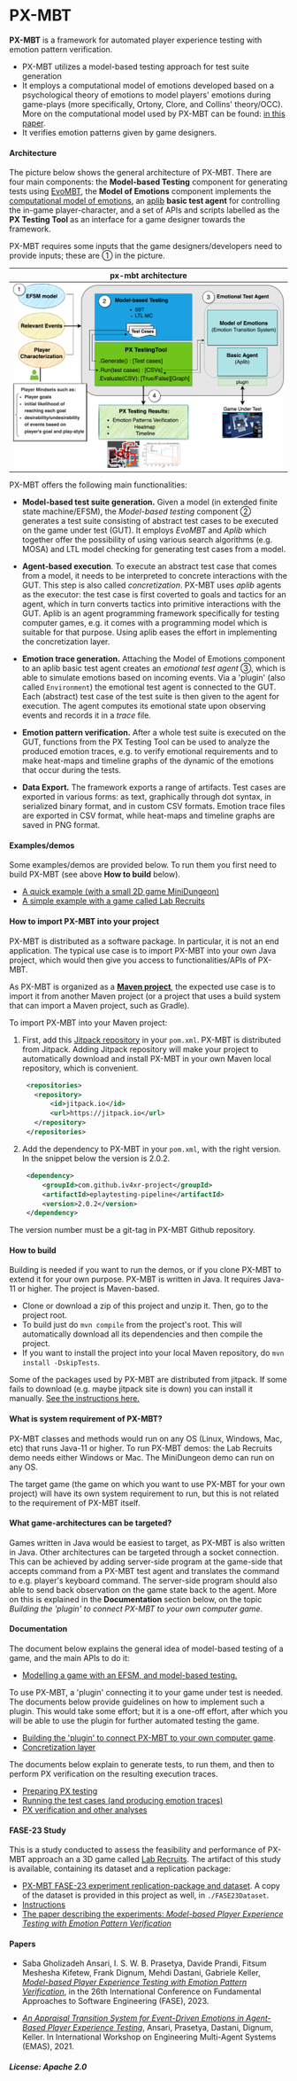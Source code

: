# PX-MBT

**PX-MBT** is a framework for automated player experience testing with emotion pattern verification.
* PX-MBT utilizes a model-based testing approach for test suite generation
* It employs a computational model of emotions developed based on a psychological theory of emotions to model players' emotions during game-plays (more specifically, Ortony, Clore, and Collins' theory/OCC). More on the computational model used by PX-MBT can be found: [in this paper](https://link-springer-com.proxy.library.uu.nl/chapter/10.1007/978-3-030-97457-2_9).
* It verifies emotion patterns given by game designers.

#### Architecture

The picture below shows the general architecture of PX-MBT. There are four main components:
the **Model-based Testing** component for generating tests using [EvoMBT](https://github.com/iv4xr-project/iv4xr-mbt),  the **Model of Emotions** component implements the [computational model of emotions](https://github.com/iv4xr-project/jocc),
an  [aplib](https://github.com/iv4xr-project/aplib)
**basic test agent** for controlling the in-game player-character, and a set of APIs and scripts labelled as the **PX Testing Tool** as an interface for a game designer towards the framework.

PX-MBT requires some inputs that the game designers/developers need to provide inputs; these are ① in the picture.

| px-mbt architecture |
|---|
| ![px-mbt architecture](./docs/ArchV2.png) |

PX-MBT offers the following main functionalities:

   * **Model-based test suite generation.** Given a model (in extended finite state machine/EFSM), the _Model-based testing_ component ②  generates a test suite consisting of abstract test cases to be executed on the game under test (GUT). It employs _EvoMBT_ and _Aplib_ which together offer the possibility of using various search algorithms (e.g. MOSA) and LTL model checking for generating test cases from a model.

   * **Agent-based execution**. To execute an abstract test case that comes from a model, it needs to be interpreted to concrete interactions with the GUT. This step is also called _concretization_. PX-MBT uses _aplib_ agents as the executor: the test case is first coverted to goals and tactics for an agent, which in turn converts tactics into primitive interactions with the GUT.
   Aplib is an agent programming framework specifically for testing computer games, e.g. it comes with a programming model which is suitable for that purpose. Using aplib eases the effort in implementing the concretization layer.

   * **Emotion trace generation.** Attaching the Model of Emotions component to  an aplib basic test agent creates an _emotional test agent_ ③, which is able to simulate emotions based on incoming events. Via a 'plugin' (also called `Environment`) the emotional test agent is connected to the GUT. Each (abstract) test case of the test suite is then given to the agent for execution. The agent computes its emotional state upon observing events and records it in a _trace_ file.

   * **Emotion pattern verification.** After a whole test suite is executed on the GUT, functions from the PX Testing Tool can be used to analyze the produced emotion traces, e.g. to verify emotional requirements and to make heat-maps and  timeline graphs of the dynamic of the emotions that occur during the tests.

   * **Data Export.** The framework exports a range of artifacts. Test cases are exported in various forms: as text, graphically through dot syntax, in serialized binary format, and in custom CSV formats. Emotion trace files are exported in CSV format, while heat-maps and timeline graphs are saved in PNG format.

#### Examples/demos

Some examples/demos are provided below. To run them you first need to build PX-MBT (see above **How to build** below).

* [A quick example (with a small 2D game MiniDungeon)](./docs/MD_L5.md)
* [A simple example with a game called Lab Recruits](./docs/LR_3rooms.md)

#### How to import PX-MBT into your project

PX-MBT is distributed as a software package. In particular, it is not an end application. The typical use case is to import PX-MBT into your own Java project, which would then give you access to functionalities/APIs of PX-MBT.

As PX-MBT is organized as a **[Maven project](https://maven.apache.org/index.html)**, the expected use case is to import it from another Maven project (or a project that uses a build system that can import a Maven project, such as Gradle).

To import PX-MBT into your Maven project:

1. First, add this [Jitpack repository](https://jitpack.io/) in your `pom.xml`. PX-MBT is distributed from Jitpack. Adding Jitpack repository will make your project to automatically download and install PX-MBT in your own Maven local repository, which is convenient.

   ```xml
    <repositories>
      <repository>
          <id>jitpack.io</id>
          <url>https://jitpack.io</url>
      </repository>
    </repositories>
   ```

1. Add the dependency to PX-MBT in your `pom.xml`, with the right version. In the snippet below the version is 2.0.2.

   ```xml
    <dependency>
        <groupId>com.github.iv4xr-project</groupId>
        <artifactId>eplaytesting-pipeline</artifactId>
        <version>2.0.2</version>
    </dependency>
   ```

The version number must be a git-tag in PX-MBT Github repository.


#### How to build

Building is needed if you want to run the demos, or if you clone PX-MBT to extend it for your own purpose. PX-MBT is written in Java. It requires Java-11 or higher. The project is Maven-based.

   * Clone or download a zip of this project and unzip it. Then, go to the project root.
   * To build just do `mvn compile` from the project's root. This will automatically download all its dependencies and then compile the project.
   * If you want to install the project into your local Maven repository, do `mvn install -DskipTests`.

Some of the packages used by PX-MBT are distributed from jitpack. If some fails to download (e.g. maybe jitpack site is down) you can install it manually. [See the instructions here.](./jitpack_packagges.md)


#### What is system requirement of PX-MBT?

PX-MBT classes and methods would run on any OS (Linux, Windows, Mac, etc) that runs Java-11 or higher. To run PX-MBT demos: the Lab Recruits demo needs either Windows or Mac. The MiniDungeon demo can run on any OS.

The target game (the game on which you want to use PX-MBT for your own project) will have its own system requirement to run, but this is not related to the requirement of PX-MBT itself. 

#### What game-architectures can be targeted?

Games written in Java would be easiest to target, as PX-MBT is also written in Java. Other architectures can be targeted through a socket connection. This can be achieved by adding server-side program at the game-side that accepts command from a PX-MBT test agent and translates the command to e.g. player's keyboard command. The server-side program should also able to send back observation on the game state back to the agent. More on this is explained in the **Documentation** section below, on the topic _Building the 'plugin' to connect PX-MBT to your own computer game_.


#### Documentation <a name="docs"></a>

The document below explains the general idea of model-based testing of a game, and the main APIs to do it:

   * [Modelling a game with an EFSM, and model-based testing.](./docs/efsm.md)

To use PX-MBT, a 'plugin' connecting it to your game under test is needed. The documents below provide guidelines on how to implement such a plugin. This would take some effort; but it is a one-off effort, after which you will be able to use the plugin for further automated testing the game.

   * [Building the 'plugin' to connect PX-MBT to your own computer game](./docs/plugin.md).
   * [Concretization layer](./docs/concretization.md)

The documents below explain to generate tests, to run them, and then to perform PX verification on the resulting execution traces.

   * [Preparing PX testing](./docs/preppx.md)
   * [Running the test cases (and producing emotion traces)](./docs/running.md)
   * [PX verification and other analyses](./docs/analyses.md)

#### FASE-23 Study

This is a study conducted to assess the feasibility and performance of PX-MBT approach an a 3D game called [Lab Recruits](https://github.com/iv4xr-project/labrecruits). The artifact of this study is available, containing its dataset and a replication package:

   * [PX-MBT FASE-23 experiment replication-package and dataset](https://zenodo.org/records/7506758). A copy of the  dataset is provided in this project as well, in `./FASE23Dataset`.
   * [Instructions](./FASE23Dataset/FASE23-README.md)
   * [The paper describing the experiments: _Model-based Player Experience Testing with Emotion Pattern Verification_](https://link-springer-com.proxy.library.uu.nl/chapter/10.1007/978-3-031-30826-0_9)

#### Papers

* Saba Gholizadeh Ansari, I. S. W. B. Prasetya, Davide Prandi, Fitsum Meshesha Kifetew, Frank Dignum, Mehdi Dastani, Gabriele Keller, [_Model-based Player Experience Testing with Emotion Pattern Verification_](https://link-springer-com.proxy.library.uu.nl/chapter/10.1007/978-3-031-30826-0_9), in the 26th International Conference on Fundamental Approaches to Software Engineering (FASE), 2023.

* [_An Appraisal Transition System for Event-Driven Emotions in Agent-Based Player Experience Testing_](https://link.springer.com/chapter/10.1007/978-3-030-97457-2_9), Ansari, Prasetya, Dastani, Dignum, Keller. In
International Workshop on Engineering Multi-Agent Systems (EMAS), 2021.

##### License: Apache 2.0
